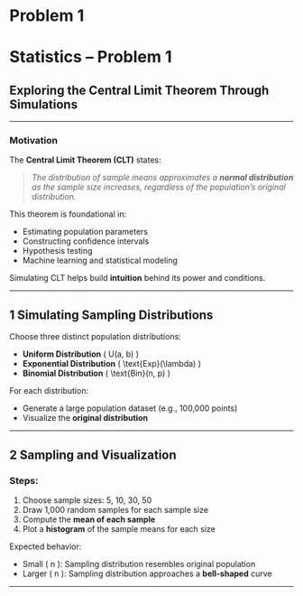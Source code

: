 # Problem 1
# Statistics – Problem 1

## Exploring the Central Limit Theorem Through Simulations

---

###  Motivation

The **Central Limit Theorem (CLT)** states:

> _The distribution of sample means approximates a **normal distribution** as the sample size increases, regardless of the population’s original distribution._

This theorem is foundational in:

- Estimating population parameters  
- Constructing confidence intervals  
- Hypothesis testing  
- Machine learning and statistical modeling

Simulating CLT helps build **intuition** behind its power and conditions.

---

## 1 Simulating Sampling Distributions

Choose three distinct population distributions:

- **Uniform Distribution** \( U(a, b) \)  
- **Exponential Distribution** \( \text{Exp}(\lambda) \)  
- **Binomial Distribution** \( \text{Bin}(n, p) \)

For each distribution:

- Generate a large population dataset (e.g., 100,000 points)  
- Visualize the **original distribution**

---

## 2 Sampling and Visualization

### Steps:

1. Choose sample sizes: 5, 10, 30, 50  
2. Draw 1,000 random samples for each sample size  
3. Compute the **mean of each sample**  
4. Plot a **histogram** of the sample means for each size

Expected behavior:

- Small \( n \): Sampling distribution resembles original population  
- Larger \( n \): Sampling distribution approaches a **bell-shaped** curve

---


